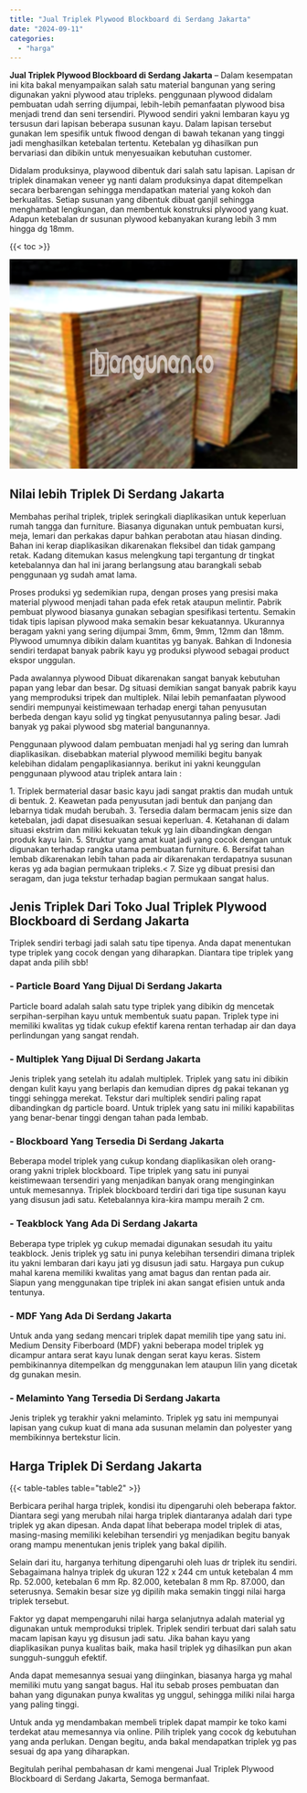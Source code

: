 ```yaml
---
title: "Jual Triplek Plywood Blockboard di Serdang Jakarta"
date: "2024-09-11"
categories: 
  - "harga"
---
```


**Jual Triplek Plywood Blockboard di Serdang Jakarta** – Dalam kesempatan ini kita bakal menyampaikan salah satu material bangunan yang sering digunakan yakni plywood atau tripleks. penggunaan plywood didalam pembuatan udah serring dijumpai, lebih-lebih pemanfaatan plywood bisa menjadi trend dan seni tersendiri. Plywood sendiri yakni lembaran kayu yg tersusun dari lapisan beberapa susunan kayu. Dalam lapisan tersebut gunakan lem spesifik untuk flwood dengan di bawah tekanan yang tinggi jadi menghasilkan ketebalan tertentu. Ketebalan yg dihasilkan pun bervariasi dan dibikin untuk menyesuaikan kebutuhan customer.

Didalam produksinya, playwood dibentuk dari salah satu lapisan. Lapisan dr triplek dinamakan veneer yg nanti dalam produksinya dapat ditempelkan secara berbarengan sehingga mendapatkan material yang kokoh dan berkualitas. Setiap susunan yang dibentuk dibuat ganjil sehingga menghambat lengkungan, dan membentuk konstruksi plywood yang kuat. Adapun ketebalan dr susunan plywood kebanyakan kurang lebih 3 mm hingga dg 18mm.

{{< toc >}}

![Jual Triplek Plywood Blockboard di Serdang Jakarta](/images/jual-triplek-murah-23.png)

## Nilai lebih Triplek Di Serdang Jakarta

Membahas perihal triplek, triplek seringkali diaplikasikan untuk keperluan rumah tangga dan furniture. Biasanya digunakan untuk pembuatan kursi, meja, lemari dan perkakas dapur bahkan perabotan atau hiasan dinding. Bahan ini kerap diaplikasikan dikarenakan fleksibel dan tidak gampang retak. Kadang ditemukan kasus melengkung tapi tergantung dr tingkat ketebalannya dan hal ini jarang berlangsung atau barangkali sebab penggunaan yg sudah amat lama.

Proses produksi yg sedemikian rupa, dengan proses yang presisi maka material plywood menjadi tahan pada efek retak ataupun melintir. Pabrik pembuat plywood biasanya gunakan sebagian spesifikasi tertentu. Semakin tidak tipis lapisan plywood maka semakin besar kekuatannya. Ukurannya beragam yakni yang sering dijumpai 3mm, 6mm, 9mm, 12mm dan 18mm. Plywood umumnya dibikin dalam kuantitas yg banyak. Bahkan di Indonesia sendiri terdapat banyak pabrik kayu yg produksi plywood sebagai product ekspor unggulan.

Pada awalannya plywood Dibuat dikarenakan sangat banyak kebutuhan papan yang lebar dan besar. Dg situasi demikian sangat banyak pabrik kayu yang memproduksi tripek dan multiplek. Nilai lebih pemanfaatan plywood sendiri mempunyai keistimewaan terhadap energi tahan penyusutan berbeda dengan kayu solid yg tingkat penyusutannya paling besar. Jadi banyak yg pakai plywood sbg material bangunannya.

Penggunaan plywood dalam pembuatan menjadi hal yg sering dan lumrah diaplikasikan. disebabkan material plywood memiliki begitu banyak kelebihan didalam pengaplikasiannya. berikut ini yakni keunggulan penggunaan plywood atau triplek antara lain :

1\. Triplek bermaterial dasar basic kayu jadi sangat praktis dan mudah untuk di bentuk. 2. Keawetan pada penyusutan jadi bentuk dan panjang dan lebarnya tidak mudah berubah. 3. Tersedia dalam bermacam jenis size dan ketebalan, jadi dapat disesuaikan sesuai keperluan. 4. Ketahanan di dalam situasi ekstrim dan miliki kekuatan tekuk yg lain dibandingkan dengan produk kayu lain. 5. Struktur yang amat kuat jadi yang cocok dengan untuk digunakan terhadap rangka utama pembuatan furniture. 6. Bersifat tahan lembab dikarenakan lebih tahan pada air dikarenakan terdapatnya susunan keras yg ada bagian permukaan tripleks.< 7. Size yg dibuat presisi dan seragam, dan juga tekstur terhadap bagian permukaan sangat halus.

## Jenis Triplek Dari Toko Jual Triplek Plywood Blockboard di Serdang Jakarta

Triplek sendiri terbagi jadi salah satu tipe tipenya. Anda dapat menentukan type triplek yang cocok dengan yang diharapkan. Diantara tipe triplek yang dapat anda pilih sbb!

### \- Particle Board Yang Dijual Di Serdang Jakarta

Particle board adalah salah satu type triplek yang dibikin dg mencetak serpihan-serpihan kayu untuk membentuk suatu papan. Triplek type ini memiliki kwalitas yg tidak cukup efektif karena rentan terhadap air dan daya perlindungan yang sangat rendah.

### \- Multiplek Yang Dijual Di Serdang Jakarta

Jenis triplek yang setelah itu adalah multiplek. Triplek yang satu ini dibikin dengan kulit kayu yang berlapis dan kemudian dipres dg pakai tekanan yg tinggi sehingga merekat. Tekstur dari multiplek sendiri paling rapat dibandingkan dg particle board. Untuk triplek yang satu ini miliki kapabilitas yang benar-benar tinggi dengan tahan pada lembab.

### \- Blockboard Yang Tersedia Di Serdang Jakarta

Beberapa model triplek yang cukup kondang diaplikasikan oleh orang-orang yakni triplek blockboard. Tipe triplek yang satu ini punyai keistimewaan tersendiri yang menjadikan banyak orang menginginkan untuk memesannya. Triplek blockboard terdiri dari tiga tipe susunan kayu yang disusun jadi satu. Ketebalannya kira-kira mampu meraih 2 cm.

### \- Teakblock Yang Ada Di Serdang Jakarta

Beberapa type triplek yg cukup memadai digunakan sesudah itu yaitu teakblock. Jenis triplek yg satu ini punya kelebihan tersendiri dimana triplek itu yakni lembaran dari kayu jati yg disusun jadi satu. Hargaya pun cukup mahal karena memiliki kwalitas yang amat bagus dan rentan pada air. Siapun yang menggunakan tipe triplek ini akan sangat efisien untuk anda tentunya.

### \- MDF Yang Ada Di Serdang Jakarta

Untuk anda yang sedang mencari triplek dapat memilih tipe yang satu ini. Medium Density Fiberboard (MDF) yakni beberapa model triplek yg dicampur antara serat kayu lunak dengan serat kayu keras. Sistem pembikinannya ditempelkan dg menggunakan lem ataupun lilin yang dicetak dg gunakan mesin.

### \- Melaminto Yang Tersedia Di Serdang Jakarta

Jenis triplek yg terakhir yakni melaminto. Triplek yg satu ini mempunyai lapisan yang cukup kuat di mana ada susunan melamin dan polyester yang membikinnya bertekstur licin.

## Harga Triplek Di Serdang Jakarta

{{< table-tables table="table2" >}}

Berbicara perihal harga triplek, kondisi itu dipengaruhi oleh beberapa faktor. Diantara segi yang merubah nilai harga triplek diantaranya adalah dari type triplek yg akan dipesan. Anda dapat lihat beberapa model triplek di atas, masing-masing memiliki kelebihan tersendiri yg menjadikan begitu banyak orang mampu menentukan jenis triplek yang bakal dipilih.

Selain dari itu, harganya terhitung dipengaruhi oleh luas dr triplek itu sendiri. Sebagaimana halnya triplek dg ukuran 122 x 244 cm untuk ketebalan 4 mm Rp. 52.000, ketebalan 6 mm Rp. 82.000, ketebalan 8 mm Rp. 87.000, dan seterusnya. Semakin besar size yg dipilih maka semakin tinggi nilai harga triplek tersebut.

Faktor yg dapat mempengaruhi nilai harga selanjutnya adalah material yg digunakan untuk memproduksi triplek. Triplek sendiri terbuat dari salah satu macam lapisan kayu yg disusun jadi satu. Jika bahan kayu yang diaplikasikan punya kualitas baik, maka hasil triplek yg dihasilkan pun akan sungguh-sungguh efektif.

Anda dapat memesannya sesuai yang diinginkan, biasanya harga yg mahal memiliki mutu yang sangat bagus. Hal itu sebab proses pembuatan dan bahan yang digunakan punya kwalitas yg unggul, sehingga miliki nilai harga yang paling tinggi.

Untuk anda yg mendambakan membeli triplek dapat mampir ke toko kami terdekat atau memesannya via online. Pilih triplek yang cocok dg kebutuhan yang anda perlukan. Dengan begitu, anda bakal mendapatkan triplek yg pas sesuai dg apa yang diharapkan.

Begitulah perihal pembahasan dr kami mengenai Jual Triplek Plywood Blockboard di Serdang Jakarta, Semoga bermanfaat.
